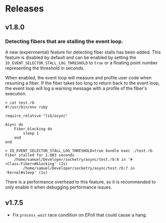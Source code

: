 # Releases

## v1.8.0

### Detecting fibers that are stalling the event loop.

A new (experimental) feature for detecting fiber stalls has been added. This feature is disabled by default and can be enabled by setting the `IO_EVENT_SELECTOR_STALL_LOG_THRESHOLD` to `true` or a floating point number representing the threshold in seconds.

When enabled, the event loop will measure and profile user code when resuming a fiber. If the fiber takes too long to return back to the event loop, the event loop will log a warning message with a profile of the fiber's execution.

    > cat test.rb 
    #!/usr/bin/env ruby
    
    require_relative "lib/async"
    
    Async do
    	Fiber.blocking do
    		sleep 1
    	end
    end
    
    > IO_EVENT_SELECTOR_STALL_LOG_THRESHOLD=true bundle exec ./test.rb
    Fiber stalled for 1.003 seconds
    	/home/samuel/Developer/socketry/async/test.rb:6 in '#<Class:Fiber>#blocking' (1s)
    		/home/samuel/Developer/socketry/async/test.rb:7 in 'Kernel#sleep' (1s)

There is a performance overhead to this feature, so it is recommended to only enable it when debugging performance issues.

## v1.7.5

  - Fix `process_wait` race condition on EPoll that could cause a hang.
